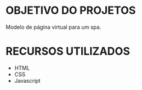 # OBJETIVO DO PROJETOS
Modelo de página virtual para um spa.

# RECURSOS UTILIZADOS
* HTML
* CSS
* Javascript
